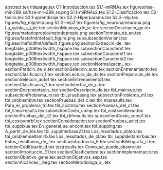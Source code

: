abstract.tex
titlepage.tex
C1-Introduccion.tex
S1.1-miRNAs.tex
figures/hsa-mir-299_ss/hsa-mir-299_ss.png
S1.1-miRNAs2.tex
S1.2-Clasificacion.tex
C2-teoria.tex
S2.1-aprendizaje.tex
S2.2-Hiperparams.tex
S2.3-mlp.tex
figures/fig_mlp/mlp.png
S2.3-mlp2.tex
figures/fig_neurona/neurona.png
La_salida_s_i_de.tex
sectionMquinas_de_ve.tex
sectionDescripcin_ge.tex
figures/metodopropio/metodopropio.png
sectionFormato_de_en.tex
figures/fastafmt/default_figure.png
subsubsectionVariant.tex
figures/rnafoldfmt/default_figure.png
sectionExtraccin_de_.tex
longtable_p008textwidth_hspace.tex
subsectionCaracterst.tex
longtable_p008textwidth_hspace.tex
subsectionCaracterst1.tex
longtable_p008textwidth_hspace.tex
subsectionCaracterst2.tex
longtable_p008textwidth_hspace.tex
sectionNormalizacin_.tex
sectionParticin_de_d.tex
sectionSeleccin_auto.tex
sectionEntrenamiento.tex
sectionClasificacin_1.tex
sectionLectura_de_da.tex
sectionPreparacin_de.tex
sectionSeleccin_auto1.tex
sectionEntrenamiento1.tex
sectionClasificacin_2.tex
sectionInterfaz_de_u.tex
sectionDocumentacin_.tex
sectionDescripcin_de.tex
tbl_mainxue.tex
subsectionProblema_m.tex
tbl_pruebasng.tex
subsectionProblema_m1.tex
tbl_problembtw.tex
sectionPruebas_del_c.tex
tbl_mlpresults.tex
Para_el_problema_tri.tex
tbl_costmlp.tex
sectionPruebas_del_c1.tex
tbl_linearresults.tex
subsectionCosto_comp.tex
tbl_costsvmlinear.tex
sectionPruebas_del_c2.tex
tbl_rbfresults.tex
subsectionCosto_comp1.tex
tbl_costsvmrbf.tex
sectionConsideracion.tex
sectionPruebas_adici.tex
tbl_supplxue.tex
En_general_se_encont.tex
tbl_supplng.tex
A_partir_de_los.tex
tbl_supplmirbase21.tex
Los_resultados_obten.tex
tbl_problemdeltamirb.tex
Los_resultados_de_cl.tex
tbl_suppldeltamirbas.tex
Estos_resultados_de_.tex
sectionIntroduccin_E.tex
sectionBibliografa_c.tex
sectionCodificacin_d.tex
testresults.tex
Como_se_puede_observ.tex
sectionIntroduccin_E1.tex
sectionClasificadore.tex
sectionImplementacin.tex
sectionObjetivo_gene.tex
sectionObjetivos_esp.tex
sectionAlcances__beg.tex
sectionMetodologa_a_.tex

